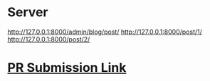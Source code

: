 # Server
http://127.0.0.1:8000/admin/blog/post/
http://127.0.0.1:8000/post/1/
http://127.0.0.1:8000/post/2/

# [PR Submission Link](https://github.com/HexxKing/django-models/pull/1)
